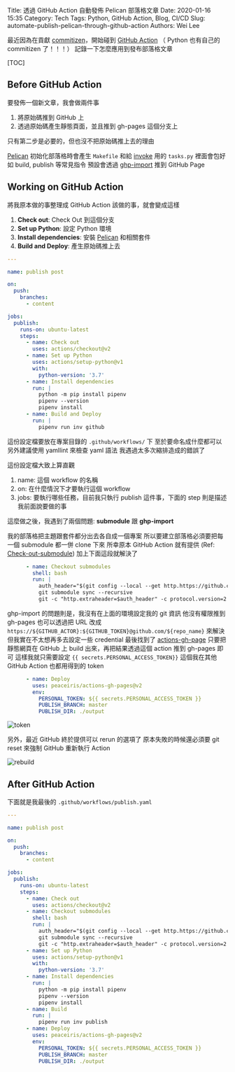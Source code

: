 Title: 透過 GitHub Action 自動發佈 Pelican 部落格文章
Date: 2020-01-16 15:35
Category: Tech
Tags: Python, GitHub Action, Blog, CI/CD
Slug: automate-publish-pelican-through-github-action
Authors: Wei Lee

最近因為在貢獻 [commitizen](https://github.com/Woile/commitizen)，開始碰到 [GitHub Action](https://github.com/features/actions)
（ Python 也有自己的 commitizen 了！！！）
記錄一下怎麼應用到發布部落格文章

<!--more-->

[TOC]

## Before GitHub Action

要發佈一個新文章，我會做兩件事
1. 將原始碼推到 GitHub 上
2. 透過原始碼產生靜態頁面，並且推到 gh-pages 這個分支上

只有第二步是必要的，但也沒不把原始碼推上去的理由

[Pelican](https://github.com/getpelican/pelican) 初始化部落格時會產生 `Makefile` 和給 [invoke](https://github.com/pyinvoke/invoke) 用的 `tasks.py`
裡面會包好如 build, publish 等常見指令
預設會透過 [ghp-import](https://github.com/davisp/ghp-import) 推到 GitHub Page

## Working on GitHub Action

將我原本做的事整理成 GitHub Action 該做的事，就會變成這樣
1. **Check out**: Check Out 到這個分支
2. **Set up Python**: 設定 Python 環境
3. **Install dependencies**: 安裝 [Pelican](https://github.com/getpelican/pelican) 和相關套件
4. **Build and Deploy**: 產生原始碼推上去

```yaml
---

name: publish post

on:
  push:
    branches:
      - content

jobs:
  publish:
    runs-on: ubuntu-latest
    steps:
      - name: Check out
        uses: actions/checkout@v2
      - name: Set up Python
        uses: actions/setup-python@v1
        with:
          python-version: '3.7'
      - name: Install dependencies
        run: |
          python -m pip install pipenv
          pipenv --version
          pipenv install
      - name: Build and Deploy
        run: |
          pipenv run inv github
```

這份設定檔要放在專案目錄的 `.github/workflows/` 下
至於要命名成什麼都可以
另外建議使用 yamllint 來檢查 yaml 語法
我遇過太多次縮排造成的錯誤了

這份設定檔大致上算直觀

1. name: 這個 workflow 的名稱
2. on: 在什麼情況下才要執行這個 workflow
3. jobs: 要執行哪些任務，目前我只執行 publish 這件事，下面的 step 則是描述我前面說要做的事

這麼做之後，我遇到了兩個問題: **submodule** 跟 **ghp-import**

我的部落格把主題跟套件都分出去各自成一個專案
所以要建立部落格必須要把每一個 submodule 都一併 clone 下來
所幸原本 GitHub Action 就有提供 (Ref: [Check-out-submodule](https://github.com/actions/checkout#Checkout-submodules))
加上下面這段就解決了

```yaml
      - name: Checkout submodules
        shell: bash
        run: |
          auth_header="$(git config --local --get http.https://github.com/.extraheader)"
          git submodule sync --recursive
          git -c "http.extraheader=$auth_header" -c protocol.version=2 submodule update --init --force --recursive --depth=1
```

ghp-import 的問題則是，我沒有在上面的環境設定我的 git 資訊
他沒有權限推到 gh-pages
也可以透過把 URL 改成 `https://${GITHUB_ACTOR}:${GITHUB_TOKEN}@github.com/${repo_name}` 來解決
但我實在不太想再多去設定一些 credential
最後找到了 [actions-gh-page](https://github.com/peaceiris/actions-gh-pages)
只要把靜態網頁在 GitHub 上 build 出來，再把結果透過這個 action 推到 gh-pages 即可
這樣我就只需要設定 `{{ secrets.PERSONAL_ACCESS_TOKEN}}` 這個我在其他 GitHub Action 也都用得到的 token

```yaml
      - name: Deploy
        uses: peaceiris/actions-gh-pages@v2
        env:
          PERSONAL_TOKEN: ${{ secrets.PERSONAL_ACCESS_TOKEN }}
          PUBLISH_BRANCH: master
          PUBLISH_DIR: ./output
```

![token](/images/posts-image/2020-01-16-automate-publish-pelican-through-github-action/token.png)

另外，最近 GitHub 終於提供可以 rerun 的選項了
原本失敗的時候還必須要 git reset 來強制 GitHub 重新執行 Action

![rebuild](/images/posts-image/2020-01-16-automate-publish-pelican-through-github-action/rebuild.png)

## After GitHub Action

下面就是我最後的 `.github/workflows/publish.yaml`

```yaml
---

name: publish post

on:
  push:
    branches:
      - content

jobs:
  publish:
    runs-on: ubuntu-latest
    steps:
      - name: Check out
        uses: actions/checkout@v2
      - name: Checkout submodules
        shell: bash
        run: |
          auth_header="$(git config --local --get http.https://github.com/.extraheader)"
          git submodule sync --recursive
          git -c "http.extraheader=$auth_header" -c protocol.version=2 submodule update --init --force --recursive --depth=1
      - name: Set up Python
        uses: actions/setup-python@v1
        with:
          python-version: '3.7'
      - name: Install dependencies
        run: |
          python -m pip install pipenv
          pipenv --version
          pipenv install
      - name: Build
        run: |
          pipenv run inv publish
      - name: Deploy
        uses: peaceiris/actions-gh-pages@v2
        env:
          PERSONAL_TOKEN: ${{ secrets.PERSONAL_ACCESS_TOKEN }}
          PUBLISH_BRANCH: master
          PUBLISH_DIR: ./output
```
